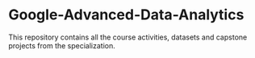# Google-Advanced-Data-Analytics
This repository contains all the course activities, datasets and capstone projects from the specialization.
